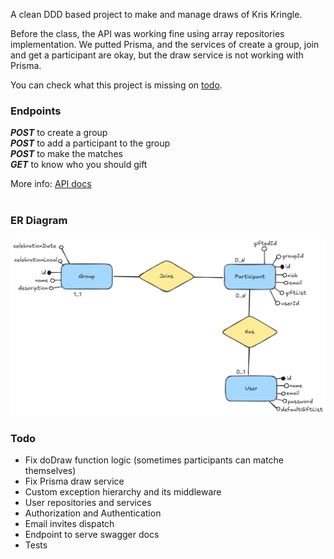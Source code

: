 
A clean DDD based project to make and manage draws of Kris Kringle.

Before the class, the API was working fine using array repositories implementation. We putted Prisma, and the services of create a group, join and get a participant are okay, but the draw service is not working with Prisma. 

You can check what this project is missing on [todo](#todo).
<br>

### Endpoints

**_POST_** to create a group <br>
**_POST_** to add a participant to the group <br>
**_POST_** to make the matches <br>
**_GET_** to know who you should gift

More info: [API docs](https://l315pujm1n.apidog.io/)
<br><br>

### ER Diagram

![Entity-Relationship Diagram](docs/er-diagram.png)
<br>

### Todo

- Fix doDraw function logic (sometimes participants can matche themselves)
- Fix Prisma draw service
- Custom exception hierarchy and its middleware
- User repositories and services
- Authorization and Authentication
- Email invites dispatch
- Endpoint to serve swagger docs
- Tests
